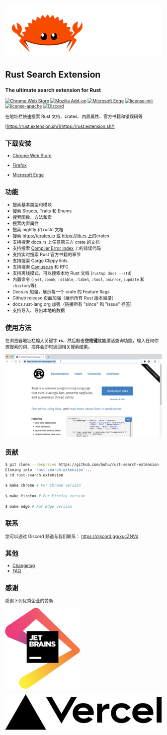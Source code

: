 
![](assets/rustacean.gif)

# Rust Search Extension 

### The ultimate search extension for Rust

[![Chrome Web Store](https://img.shields.io/chrome-web-store/v/ennpfpdlaclocpomkiablnmbppdnlhoh.svg)](https://chrome.google.com/webstore/detail/rust-search-extension/ennpfpdlaclocpomkiablnmbppdnlhoh)
[![Mozilla Add-on](https://img.shields.io/amo/v/rust-search-extension?color=%2320123A)](https://addons.mozilla.org/firefox/addon/rust-search-extension/)
[![Microsoft Edge](https://img.shields.io/badge/microsoft--edge-v1.3.2-1D4F8C)](https://microsoftedge.microsoft.com/addons/detail/olemfibpaicdoooacpfffccidjjagmoe)
[![license-mit](https://img.shields.io/badge/license-MIT-blue.svg)](https://github.com/huhu/rust-search-extension/blob/master/LICENSE-MIT)
[![license-apache](https://img.shields.io/badge/license-Apache-yellow.svg)](https://github.com/huhu/rust-search-extension/blob/master/LICENSE-APACHE)
[![Discord](https://img.shields.io/discord/711895914494558250?label=chat&logo=discord)](https://discord.gg/xucZNVd)

在地址栏快速搜索 Rust 文档、crates、内置属性、官方书籍和错误码等

[https://rust.extension.sh/](https://rust.extension.sh/)

## 下载安装

- [Chrome Web Store](https://chrome.google.com/webstore/detail/rust-search-extension/ennpfpdlaclocpomkiablnmbppdnlhoh)

- [Firefox](https://addons.mozilla.org/en-US/firefox/addon/rust-search-extension/)

- [Microsoft Edge](https://microsoftedge.microsoft.com/addons/detail/olemfibpaicdoooacpfffccidjjagmoe)

## 功能

- 搜索基本类型和模块
- 搜索 Structs, Traits 和 Enums
- 搜索函数、方法和宏
- 搜索内置属性
- 搜索 nightly 和 rustc 文档
- 搜索 https://crates.io 或 https://lib.rs 上的crates
- 支持搜索 docs.rs 上任意第三方 crate 的文档
- 支持搜索 [Compiler Error Index](https://doc.rust-lang.org/error-index.html) 上的错误代码
- 支持实时搜索 Rust 官方书籍的章节
- 支持搜索 Cargo Clippy lints
- 支持搜索 [Caniuse.rs](https://caniuse.rs) 和 RFC
- 支持离线模式，可以搜索本地 Rust 文档 (`rustup docs --std`)
- 内置命令 (`:yet`, `:book`, `:stable`, `:label`, `:tool`, `:mirror`,  `:update` 和 `:history`等)
- Docs.rs 加强，展示每一个 crate 的 Feature flags
- Github release 页面加强（展示所有 Rust 版本目录）
- docs.rust-lang.org 加强（链接所有 "since" 和 "issue" 标签）
- 支持导入、导出本地的数据

## 使用方法

在浏览器地址栏输入关键字 **rs**，然后敲击**空格键**就能激活查询功能，输入任何你想搜索的词，插件会即时返回相关搜索结果。

![demonstration.gif](assets/demonstration.gif)

## 贡献

```bash
$ git clone --recursive https://github.com/huhu/rust-search-extension
Cloning into 'rust-search-extension'...
$ cd rust-search-extension

$ make chrome # For Chrome version

$ make firefox # For Firefox version

$ make edge # For Edge version
```

## 联系

您可以通过 Discord 频道与我们联系： https://discord.gg/xucZNVd


## 其他

- [Changelog](https://rust.extension.sh/changelog/)
- [FAQ](https://rust.extension.sh/faq/)

## 感谢

感谢下列优秀企业的赞助

[![](docs/static/jetbrains.svg)](https://www.jetbrains.com/?from=rust-search-extension)

[![](docs/static/vercel.svg)](https://vercel.com?utm_source=rust-search-extension)
